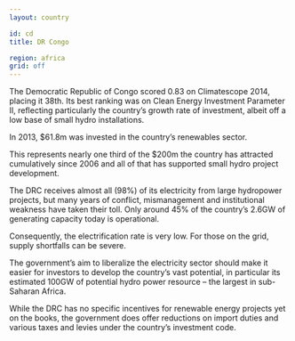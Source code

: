 ```yaml
---
layout: country

id: cd
title: DR Congo

region: africa
grid: off
---
```

The Democratic Republic of Congo scored 0.83 on Climatescope 2014, placing it 38th. Its best ranking was on Clean Energy Investment Parameter II, reflecting particularly the country’s growth rate of investment, albeit off a low base of small hydro installations.

In 2013, $61.8m was invested in the country’s renewables sector.

This represents nearly one third of the $200m the country has attracted cumulatively since 2006 and all of that has supported small hydro project development.

The DRC receives almost all (98%) of its electricity from large hydropower projects, but many years of conflict, mismanagement and institutional weakness have taken their toll. Only around 45% of the country’s 2.6GW of generating capacity today is operational.

Consequently, the electrification rate is very low. For those on the grid, supply shortfalls can be severe.

The government’s aim to liberalize the electricity sector should make it easier for investors to develop the country’s vast potential, in particular its estimated 100GW of potential hydro power resource – the largest in sub-Saharan Africa.

While the DRC has no specific incentives for renewable energy projects yet on the books, the government does offer reductions on import duties and various taxes and levies under the country’s investment code.